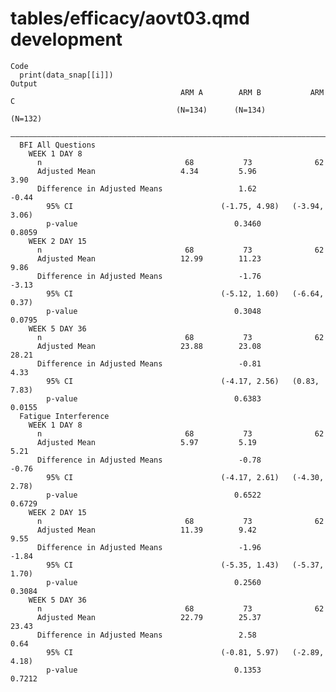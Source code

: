 # tables/efficacy/aovt03.qmd development

    Code
      print(data_snap[[i]])
    Output
                                          ARM A        ARM B           ARM C    
                                         (N=134)      (N=134)         (N=132)   
      ——————————————————————————————————————————————————————————————————————————
      BFI All Questions                                                         
        WEEK 1 DAY 8                                                            
          n                                68           73              62      
          Adjusted Mean                   4.34         5.96            3.90     
          Difference in Adjusted Means                 1.62            -0.44    
            95% CI                                 (-1.75, 4.98)   (-3.94, 3.06)
            p-value                                   0.3460          0.8059    
        WEEK 2 DAY 15                                                           
          n                                68           73              62      
          Adjusted Mean                   12.99        11.23           9.86     
          Difference in Adjusted Means                 -1.76           -3.13    
            95% CI                                 (-5.12, 1.60)   (-6.64, 0.37)
            p-value                                   0.3048          0.0795    
        WEEK 5 DAY 36                                                           
          n                                68           73              62      
          Adjusted Mean                   23.88        23.08           28.21    
          Difference in Adjusted Means                 -0.81           4.33     
            95% CI                                 (-4.17, 2.56)   (0.83, 7.83) 
            p-value                                   0.6383          0.0155    
      Fatigue Interference                                                      
        WEEK 1 DAY 8                                                            
          n                                68           73              62      
          Adjusted Mean                   5.97         5.19            5.21     
          Difference in Adjusted Means                 -0.78           -0.76    
            95% CI                                 (-4.17, 2.61)   (-4.30, 2.78)
            p-value                                   0.6522          0.6729    
        WEEK 2 DAY 15                                                           
          n                                68           73              62      
          Adjusted Mean                   11.39        9.42            9.55     
          Difference in Adjusted Means                 -1.96           -1.84    
            95% CI                                 (-5.35, 1.43)   (-5.37, 1.70)
            p-value                                   0.2560          0.3084    
        WEEK 5 DAY 36                                                           
          n                                68           73              62      
          Adjusted Mean                   22.79        25.37           23.43    
          Difference in Adjusted Means                 2.58            0.64     
            95% CI                                 (-0.81, 5.97)   (-2.89, 4.18)
            p-value                                   0.1353          0.7212    

